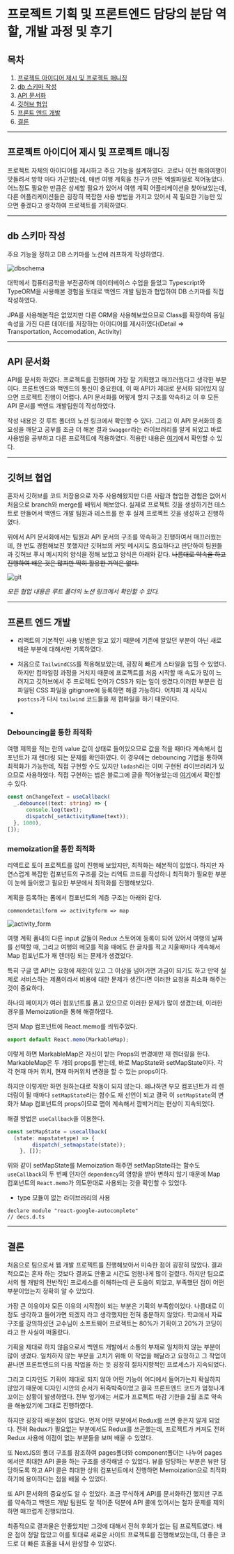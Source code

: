 # 프로젝트 기획 및 프론트엔드 담당의 분담 역할, 개발 과정 및 후기

## 목차

1. [프로젝트 아이디어 제시 및 프로젝트 매니징](#프로젝트-아이디어-제시-및-프로젝트-매니징)
2. [db 스키마 작성](#db-스키마-작성)
3. [API 문서화](#API-문서화)
4. [깃허브 협업](#깃허브-협업)
5. [프론트 엔드 개발](#프론트-엔드-개발)
6. [결론](#결론)
---

## 프로젝트 아이디어 제시 및 프로젝트 매니징

프로젝트 자체의 아이디어를 제시하고 주요 기능을 설계하였다. 코로나 이전 해외여행이 맛들려서 방학 마다 가곤했는데, 매번 여행 계획을 친구가 만든 엑셀파일로 적어놓았다. 어느정도 필요한 만큼은 상세할 필요가 있어서 여행 계획 어플리케이션을 찾아보았는데, 다른 어플리케이션들은 굉장히 복잡한 사용 방법을 가지고 있어서 꼭 필요한 기능만 있으면 좋겠다고 생각하여 프로젝트를 기획하였다.

---

## db 스키마 작성

주요 기능을 정하고 DB 스키마를 노션에 러프하게 작성하였다. 

![dbschema](./public/dbschemanotion.PNG)

대학에서 컴퓨터공학을 부전공하며 데이터베이스 수업을 들었고 Typescript와 TypeORM을 사용해본 경험을 토대로 백엔드 개발 팀원과 협업하여 DB 스키마를 직접 작성하였다.

JPA를 사용해본적은 없었지만 다른 ORM을 사용해보았으므로 Class를 확장하여 동일 속성을 가진 다른 데이터를 저장하는 아이디어를 제시하였다(Detail => Transportation, Accomodation, Activity)

---
## API 문서화
API를 문서화 하였다. 프로젝트를 진행하며 가장 잘 기획했고 매끄러웠다고 생각한 부분이다. 프론트엔드와 백엔드의 통신이 중요한데, 이 때 API가 제대로 문서화 되어있지 않으면 프로젝트 진행이 어렵다. API 문서화를 어떻게 할지 구조를 약속하고 이 후 모든 API 문서를 백엔드 개발팀원이 작성하였다. 

작성 내용은 깃 루트 폴더의 노션 링크에서 확인할 수 있다. 그리고 이 API 문서화의 중요성을 깨닫고 공부를 조금 더 해본 결과 `Swagger`라는 라이브러리를 알게 되었고 바로 사용법을 공부하고 다른 프로젝트에 적용하였다. 적용한 내용은 [여기](https://velog.io/@peppermint100/Spring-Boot%EC%97%90-Swagger-%EC%A0%81%EC%9A%A9%ED%95%98%EA%B8%B0)에서 확인할 수 있다.


---
## 깃허브 협업
혼자서 깃허브를 코드 저장용으로 자주 사용해왔지만 다른 사람과 협업한 경험은 없어서 처음으로 branch와 merge를 배워서 해보았다. 실제로 프로젝트 깃을 생성하기전 테스트로 만들어서 백엔드 개발 팀원과 테스트를 한 후 실제 프로젝트 깃을 생성하고 진행하였다.

위에서 API 문서화에서는 팀원과 API 문서의 구조를 약속하고 진행하여서 매끄러웠는데, 한 번도 경험해보진 못했지만 깃허브의 커밋 메시지도 중요하다고 판단하여 팀원들과 깃허브 푸시 메시지의 양식을 정해 보았고 양식은 아래와 같다. ~~나름대로 약속을 하고 진행하여 배운 것은 많지만 딱히 활용한 기억은 없다.~~

![git](./public/git.PNG)

*모든 협업 내용은 루트 폴더의 노션 링크에서 확인할 수 있다.*

---

## 프론트 엔드 개발
- 리액트의 기본적인 사용 방법은 알고 있기 때문에 기존에 알았던 부분이 아닌 새로 배운 부분에 대해서만 기록하였다.


- 처음으로 `TailwindCSS`를 적용해보았는데, 굉장히 빠르게 스타일을 입힐 수 있었다. 하지만 컴파일링 과정을 거치지 때문에 프로젝트를 처음 시작할 때 속도가 많이 느려지고 깃허브에서 주 프로젝트 언어가 CSS가 되는 일이 생겼다.이러한 부분은 컴파일된 CSS 파일을 gitignore에 등록하면 해결 가능하다. 어차피 재 시작시 `postcss`가 다시 `tailwind` 코드들을 재 컴파일을 하기 때문이다.

- 
### Debouncing을 통한 최적화
여행 제목을 적는 란의 value 값이 상태로 들어있으므로 값을 적을 때마다 계속해서 컴포넌트가 재 렌더링 되는 문제를 확인하였다. 이 경우에는 debouncing 기법을 통하여 최적화가 가능한데, 직접 구현할 수도 있지만 `lodash`라는 이미 구현된 라이브러리가 있으므로 사용하였다. 직접 구현하는 법은 블로그에 글을 적어놓았는데 [여기](https://krpeppermint100.medium.com/js-%EB%94%94%EB%B0%94%EC%9A%B4%EC%8A%A4%EC%99%80-%EC%93%B0%EB%A1%9C%ED%8B%80-2b83314ed7c6)에서 확인할 수 있다.

```typescript
const onChangeText = useCallback(
  _.debounce((text: string) => {
      console.log(text);
      dispatch(_setActivityName(text));
  }, 1000),
[]);

```

### memoization을 통한 최적화
리액트로 토이 프로젝트를 많이 진행해 보았지만, 최적화는 해본적이 없었다. 하지만 자연스럽게 복잡한 컴포넌트의 구조를 갖는 리액트 코드를 작성하니 최적화가 필요한 부분이 눈에 들어왔고 필요한 부분에서 최적화를 진행해보았다.

계획을 등록하는 폼에서 컴포넌트의 계층 구조는 아래와 같다.

```
commondetailform => activityform => map
```
![activity_form](./public/activityform.PNG)

여행 계획 폼내의 다른 input 값들이 Redux 스토어에 등록이 되어 있어서 여행의 날짜를 선택할 때, 그리고 여행의 메모를 적을 때에도 한 글자를 적고 지울때마다 계속해서 Map 컴포넌트가 재 렌더링 되는 문제가 생겼었다.

특히 구글 맵 API는 요청에 제한이 있고 그 이상을 넘어가면 과금이 되기도 하고 만약 실제로 서비스하는 제품이라서 비용에 대한 문제가 생긴다면 이러한 요청을 최소화 해주는것이 중요하다.

하나의 페이지가 여러 컴포넌트를 품고 있으므로 이러한 문제가 많이 생겼는데, 이러한 경우를 Memoization을 통해 해결하였다.

먼저 Map 컴포넌트에 React.memo를 씌워주었다.
```typescript
export default React.memo(MarkableMap);
```

이렇게 하면 MarkableMap은 자신이 받는 Props의 변경에만 재 렌더링을 한다. MarkableMap은 두 개의 props를 받는데, 바로 MapState와 setMapState이다. 각각 현재 마커 위치, 현재 마커위치 변경을 할 수 있는 props이다. 

하지만 이렇게만 하면 원하는대로 작동이 되지 않는다. 왜냐하면 부모 컴포넌트가 리 렌더링이 될 때마다 `setMapState`라는 함수도 재 선언이 되고 결국 이 `setMapState`의 변화가 Map 컴포넌트의 props이므로 맵이 계속해서 깜박거리는 현상이 지속되었다.

해결 방법은 `useCallback`을 이용한다.

```typescript
const setMapState = usecallback(
  (state: mapstatetype) => {
        dispatch(_setmapstate(state));
    }, []);
```

위와 같이 setMapState를 Memoization 해주면 setMapState라는 함수도 `useCallback`의 두 번째 인자인 `dependency`의 영향을 받아 변하지 않기 때문에 Map 컴포넌트의 `React.memo`가 의도한대로 사용되는 것을 확인할 수 있었다.

- type 모듈이 없는 라이브러리의 사용

```
declare module "react-google-autocomplete"
// decs.d.ts
```
---

## 결론
처음으로 팀으로서 웹 개발 프로젝트를 진행해보아서 미숙한 점이 굉장히 많았다. 결과적으로는 혼자 하는 것보다 결과도 안좋고 시간도 엄청나게 많이 걸렸다. 하지만 팀으로서의 웹 개발의 전반적인 프로세스를 이해하는데 큰 도움이 되었고, 부족했던 점이 어떤 부분이었는지 정확히 알 수 있었다. 

가장 큰 이유이자 모든 이유의 시작점이 되는 부분은 기획의 부족함이었다. 나름대로 이 정도 생각하고 들어가면 되겠지 라고 생각했지만 전혀 충분하지 않았다. 학교에서 자료구조를 강의하셨던 교수님이 소프트웨어 프로젝트는 80%가 기획이고 20%가 코딩이라고 한 사실이 떠올랐다.

기획을 제대로 하지 않음으로서 백엔드 개발에서 소통의 부재로 일치하지 않는 부분이 많이 생겼다. 일치하지 않는 부분을 고치기 위해 이 작업을 해달라고 요청하고 그 작업이 끝나면 프론트엔드의 다음 작업을 하는 듯 굉장히 절차지향적인 프로세스가 지속되었다.

그리고 디자인도 기획이 제대로 되지 않아 어떤 기능이 어디에서 들어가는지 확실하지 않았기 때문에 디자인 시안의 순서가 뒤죽박죽이었고 결국 프론트엔드 코드가 엄청나게 꼬이는 상황이 발생하였다. 전부 엎기에는 서로가 프로젝트 마감 기한을 2월 초로 약속을 해놓았기에 그대로 진행하였다.

하지만 굉장히 배운점이 많았다. 먼저 어떤 부분에서 Redux를 쓰면 좋은지 알게 되었다. 전혀 Redux가 필요없는 부분에서도 Redux를 쓰곤했는데, 프로젝트가 커져도 전혀 Redux 사용에 이점이 없는 부분들을 보며 배울 수 있었다.

또 NextJS의 폴더 구조를 참조하여 pages폴더와 component폴더는 나누어 pages에서만 최대한 API 콜을 하는 구조를 생각해낼 수 있었다. 뷰를 담당하는 부분은 뷰만 담당하도록 하고 API 콜은 최대한 상위 컴포넌트에서 진행하면 Memoization으로 최적화하기에 용이하다는 점을 배울 수 있었다.

또 API 문서화의 중요성도 알 수 있었다. 조금 무식하게 API를 문서화하긴 했지만 구조를 약속하고 백엔드 개발 팀원도 잘 적어준 덕분에 API 콜에 있어서는 철자 문제를 제외하면 매끄럽게 진행되었다.

최종적으로 결과물은 안좋았지만 그것에 대해서 전혀 후회가 없는 팀 프로젝트였다. 배운 점이 정말 많았고 이를 토대로 새로운 사이드 프로젝트를 진행해보았는데, 더 좋은 코드로 더 빠른 효율을 내서 완성할 수 있었다.
